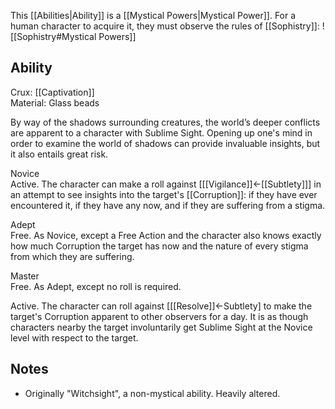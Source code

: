 This [[Abilities|Ability]] is a [[Mystical Powers|Mystical Power]]. For a human character to acquire it, they must observe the rules of [[Sophistry]]:
![[Sophistry#Mystical Powers]]
## Ability
Crux: [[Captivation]]<br>Material: Glass beads

By way of the shadows surrounding creatures, the world’s deeper conflicts are apparent to a character with Sublime Sight. Opening up one's mind in order to examine the world of shadows can provide invaluable insights, but it also entails great risk.

Novice<br>Active. The character can make a roll against \[[[Vigilance]]←[[Subtlety]]\] in an attempt to see insights into the target's [[Corruption]]: if they have ever encountered it, if they have any now, and if they are suffering from a stigma.

Adept<br>Free. As Novice, except a Free Action and the character also knows exactly how much Corruption the target has now and the nature of every stigma from which they are suffering.

Master<br>Free. As Adept, except no roll is required.

Active. The character can roll against \[[[Resolve]]←Subtlety\] to make the target's Corruption apparent to other observers for a day. It is as though characters nearby the target involuntarily get Sublime Sight at the Novice level with respect to the target.
## Notes
* Originally "Witchsight", a non-mystical ability. Heavily altered.